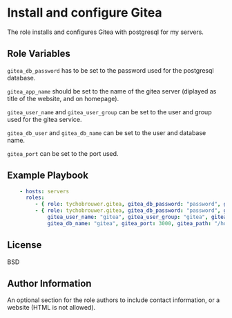 Install and configure Gitea
=========

The role installs and configures Gitea with postgresql for my servers.

Role Variables
--------------

```gitea_db_password``` has to be set to the password used for the postgresql database.

```gitea_app_name``` should be set to the name of the gitea server (diplayed as title of the website, and on homepage).

```gitea_user_name``` and ```gitea_user_group``` can be set to the user and group used for the gitea service.

```gitea_db_user``` and ```gitea_db_name``` can be set to the user and database name.

```gitea_port``` can be set to the port used.

Example Playbook
----------------

```yaml
    - hosts: servers
      roles:
         - { role: tychobrouwer.gitea, gitea_db_password: "password", gitea_app_name: "Tycho Brouwer's Gitea", gitea_admin_user: "tychobrouwer", gitea_admin_password: "password", gitea_admin_email: "email@email.com" }
         - { role: tychobrouwer.gitea, gitea_db_password: "password", gitea_app_name: "Tycho Brouwer's Gitea", gitea_admin_user: "tychobrouwer", gitea_admin_password: "password", gitea_admin_email: "email@email.com",
             gitea_user_name: "gitea", gitea_user_group: "gitea", gitea_db_user: "gitea",
             gitea_db_name: "gitea", gitea_port: 3000, gitea_path: "/home/gitea" }
```

License
-------

BSD

Author Information
------------------

An optional section for the role authors to include contact information, or a website (HTML is not allowed).
